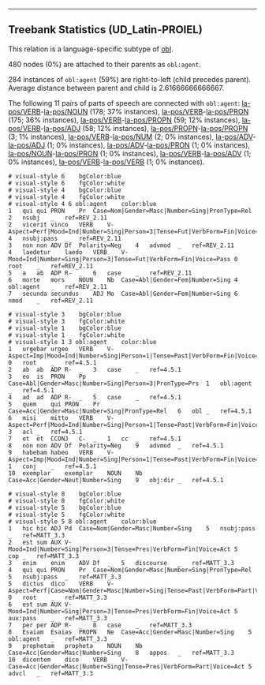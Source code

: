 

--------------------------------------------------------------------------------

## Treebank Statistics (UD_Latin-PROIEL)

This relation is a language-specific subtype of [obl]().

480 nodes (0%) are attached to their parents as `obl:agent`.

284 instances of `obl:agent` (59%) are right-to-left (child precedes parent).
Average distance between parent and child is 2.61666666666667.

The following 11 pairs of parts of speech are connected with `obl:agent`: [la-pos/VERB]()-[la-pos/NOUN]() (178; 37% instances), [la-pos/VERB]()-[la-pos/PRON]() (175; 36% instances), [la-pos/VERB]()-[la-pos/PROPN]() (59; 12% instances), [la-pos/VERB]()-[la-pos/ADJ]() (58; 12% instances), [la-pos/PROPN]()-[la-pos/PROPN]() (3; 1% instances), [la-pos/VERB]()-[la-pos/NUM]() (2; 0% instances), [la-pos/ADV]()-[la-pos/ADJ]() (1; 0% instances), [la-pos/ADV]()-[la-pos/PRON]() (1; 0% instances), [la-pos/NOUN]()-[la-pos/PRON]() (1; 0% instances), [la-pos/VERB]()-[la-pos/ADV]() (1; 0% instances), [la-pos/VERB]()-[la-pos/VERB]() (1; 0% instances).


~~~ conllu
# visual-style 6	bgColor:blue
# visual-style 6	fgColor:white
# visual-style 4	bgColor:blue
# visual-style 4	fgColor:white
# visual-style 4 6 obl:agent	color:blue
1	qui	qui	PRON	Pr	Case=Nom|Gender=Masc|Number=Sing|PronType=Rel	2	nsubj	_	ref=REV_2.11
2	vicerit	vinco	VERB	V-	Aspect=Perf|Mood=Ind|Number=Sing|Person=3|Tense=Fut|VerbForm=Fin|Voice=Act	4	nsubj:pass	_	ref=REV_2.11
3	non	non	ADV	Df	Polarity=Neg	4	advmod	_	ref=REV_2.11
4	laedetur	laedo	VERB	V-	Mood=Ind|Number=Sing|Person=3|Tense=Fut|VerbForm=Fin|Voice=Pass	0	root	_	ref=REV_2.11
5	a	ab	ADP	R-	_	6	case	_	ref=REV_2.11
6	morte	mors	NOUN	Nb	Case=Abl|Gender=Fem|Number=Sing	4	obl:agent	_	ref=REV_2.11
7	secunda	secundus	ADJ	Mo	Case=Abl|Gender=Fem|Number=Sing	6	nmod	_	ref=REV_2.11

~~~


~~~ conllu
# visual-style 3	bgColor:blue
# visual-style 3	fgColor:white
# visual-style 1	bgColor:blue
# visual-style 1	fgColor:white
# visual-style 1 3 obl:agent	color:blue
1	urgebar	urgeo	VERB	V-	Aspect=Imp|Mood=Ind|Number=Sing|Person=1|Tense=Past|VerbForm=Fin|Voice=Pass	0	root	_	ref=4.5.1
2	ab	ab	ADP	R-	_	3	case	_	ref=4.5.1
3	eo	is	PRON	Pp	Case=Abl|Gender=Masc|Number=Sing|Person=3|PronType=Prs	1	obl:agent	_	ref=4.5.1
4	ad	ad	ADP	R-	_	5	case	_	ref=4.5.1
5	quem	qui	PRON	Pr	Case=Acc|Gender=Masc|Number=Sing|PronType=Rel	6	obl	_	ref=4.5.1
6	misi	mitto	VERB	V-	Aspect=Perf|Mood=Ind|Number=Sing|Person=1|Tense=Past|VerbForm=Fin|Voice=Act	3	acl	_	ref=4.5.1
7	et	et	CCONJ	C-	_	1	cc	_	ref=4.5.1
8	non	non	ADV	Df	Polarity=Neg	9	advmod	_	ref=4.5.1
9	habebam	habeo	VERB	V-	Aspect=Imp|Mood=Ind|Number=Sing|Person=1|Tense=Past|VerbForm=Fin|Voice=Act	1	conj	_	ref=4.5.1
10	exemplar	exemplar	NOUN	Nb	Case=Acc|Gender=Neut|Number=Sing	9	obj:dir	_	ref=4.5.1

~~~


~~~ conllu
# visual-style 8	bgColor:blue
# visual-style 8	fgColor:white
# visual-style 5	bgColor:blue
# visual-style 5	fgColor:white
# visual-style 5 8 obl:agent	color:blue
1	hic	hic	ADJ	Pd	Case=Nom|Gender=Masc|Number=Sing	5	nsubj:pass	_	ref=MATT_3.3
2	est	sum	AUX	V-	Mood=Ind|Number=Sing|Person=3|Tense=Pres|VerbForm=Fin|Voice=Act	5	cop	_	ref=MATT_3.3
3	enim	enim	ADV	Df	_	5	discourse	_	ref=MATT_3.3
4	qui	qui	PRON	Pr	Case=Nom|Gender=Masc|Number=Sing|PronType=Rel	5	nsubj:pass	_	ref=MATT_3.3
5	dictus	dico	VERB	V-	Aspect=Perf|Case=Nom|Gender=Masc|Number=Sing|Tense=Past|VerbForm=Part|Voice=Pass	0	root	_	ref=MATT_3.3
6	est	sum	AUX	V-	Mood=Ind|Number=Sing|Person=3|Tense=Pres|VerbForm=Fin|Voice=Act	5	aux:pass	_	ref=MATT_3.3
7	per	per	ADP	R-	_	8	case	_	ref=MATT_3.3
8	Esaiam	Esaias	PROPN	Ne	Case=Acc|Gender=Masc|Number=Sing	5	obl:agent	_	ref=MATT_3.3
9	prophetam	propheta	NOUN	Nb	Case=Acc|Gender=Masc|Number=Sing	8	appos	_	ref=MATT_3.3
10	dicentem	dico	VERB	V-	Case=Acc|Gender=Masc|Number=Sing|Tense=Pres|VerbForm=Part|Voice=Act	5	advcl	_	ref=MATT_3.3

~~~


